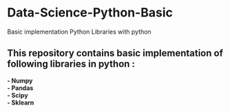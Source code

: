 # Data-Science-Python-Basic
Basic implementation Python Libraries with python
## This repository contains basic implementation of following libraries in python :
   **- Numpy**<br/>
   **- Pandas**<br/>
   **- Scipy**<br/>
   **- Sklearn**<br/>
   
